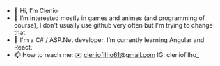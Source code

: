 - 👋 Hi, I’m Clenio
- 👀 I’m interested mostly in games and animes (and programming of course), I don't usually use github very often but I'm trying to change that.
- 🌱 I'm a C# / ASP.Net developer. I’m currently learning Angular and React. 
- 📫 How to reach me: 
✉️ cleniofilho61@gmail.com
IG: cleniofilho_
